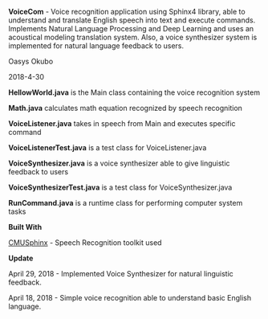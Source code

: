 **VoiceCom** - Voice recognition application using Sphinx4 library, able to understand and translate English speech into text and execute commands. Implements Natural Language Processing and Deep Learning and uses an acoustical modeling translation system. Also, a voice synthesizer system is implemented for natural language feedback to users.

Oasys Okubo

2018-4-30

**HellowWorld.java** is the Main class containing the voice recognition system

**Math.java** calculates math equation recognized by speech recognition

**VoiceListener.java** takes in speech from Main and executes specific command

**VoiceListenerTest.java** is a test class for VoiceListener.java

**VoiceSynthesizer.java** is a voice synthesizer able to give linguistic feedback to users

**VoiceSynthesizerTest.java** is a test class for VoiceSynthesizer.java

**RunCommand.java** is a runtime class for performing computer system tasks


**Built With**

[CMUSphinx](https://cmusphinx.github.io) - Speech Recognition toolkit used

**Update**

April 29, 2018 - Implemented Voice Synthesizer for natural linguistic feedback.

April 18, 2018 - Simple voice recognition able to understand basic English language. 



